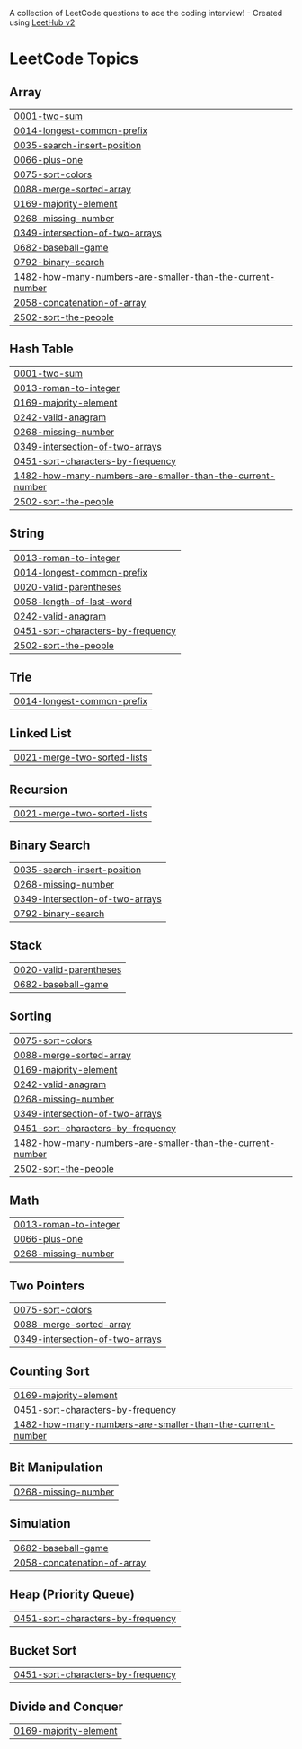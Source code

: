 A collection of LeetCode questions to ace the coding interview! - Created using [LeetHub v2](https://github.com/arunbhardwaj/LeetHub-2.0)
<!---LeetCode Topics Start-->
# LeetCode Topics
## Array
|  |
| ------- |
| [0001-two-sum](https://github.com/Hayatkheyredin/leetcode-solutions/tree/master/0001-two-sum) |
| [0014-longest-common-prefix](https://github.com/Hayatkheyredin/leetcode-solutions/tree/master/0014-longest-common-prefix) |
| [0035-search-insert-position](https://github.com/Hayatkheyredin/leetcode-solutions/tree/master/0035-search-insert-position) |
| [0066-plus-one](https://github.com/Hayatkheyredin/leetcode-solutions/tree/master/0066-plus-one) |
| [0075-sort-colors](https://github.com/Hayatkheyredin/leetcode-solutions/tree/master/0075-sort-colors) |
| [0088-merge-sorted-array](https://github.com/Hayatkheyredin/leetcode-solutions/tree/master/0088-merge-sorted-array) |
| [0169-majority-element](https://github.com/Hayatkheyredin/leetcode-solutions/tree/master/0169-majority-element) |
| [0268-missing-number](https://github.com/Hayatkheyredin/leetcode-solutions/tree/master/0268-missing-number) |
| [0349-intersection-of-two-arrays](https://github.com/Hayatkheyredin/leetcode-solutions/tree/master/0349-intersection-of-two-arrays) |
| [0682-baseball-game](https://github.com/Hayatkheyredin/leetcode-solutions/tree/master/0682-baseball-game) |
| [0792-binary-search](https://github.com/Hayatkheyredin/leetcode-solutions/tree/master/0792-binary-search) |
| [1482-how-many-numbers-are-smaller-than-the-current-number](https://github.com/Hayatkheyredin/leetcode-solutions/tree/master/1482-how-many-numbers-are-smaller-than-the-current-number) |
| [2058-concatenation-of-array](https://github.com/Hayatkheyredin/leetcode-solutions/tree/master/2058-concatenation-of-array) |
| [2502-sort-the-people](https://github.com/Hayatkheyredin/leetcode-solutions/tree/master/2502-sort-the-people) |
## Hash Table
|  |
| ------- |
| [0001-two-sum](https://github.com/Hayatkheyredin/leetcode-solutions/tree/master/0001-two-sum) |
| [0013-roman-to-integer](https://github.com/Hayatkheyredin/leetcode-solutions/tree/master/0013-roman-to-integer) |
| [0169-majority-element](https://github.com/Hayatkheyredin/leetcode-solutions/tree/master/0169-majority-element) |
| [0242-valid-anagram](https://github.com/Hayatkheyredin/leetcode-solutions/tree/master/0242-valid-anagram) |
| [0268-missing-number](https://github.com/Hayatkheyredin/leetcode-solutions/tree/master/0268-missing-number) |
| [0349-intersection-of-two-arrays](https://github.com/Hayatkheyredin/leetcode-solutions/tree/master/0349-intersection-of-two-arrays) |
| [0451-sort-characters-by-frequency](https://github.com/Hayatkheyredin/leetcode-solutions/tree/master/0451-sort-characters-by-frequency) |
| [1482-how-many-numbers-are-smaller-than-the-current-number](https://github.com/Hayatkheyredin/leetcode-solutions/tree/master/1482-how-many-numbers-are-smaller-than-the-current-number) |
| [2502-sort-the-people](https://github.com/Hayatkheyredin/leetcode-solutions/tree/master/2502-sort-the-people) |
## String
|  |
| ------- |
| [0013-roman-to-integer](https://github.com/Hayatkheyredin/leetcode-solutions/tree/master/0013-roman-to-integer) |
| [0014-longest-common-prefix](https://github.com/Hayatkheyredin/leetcode-solutions/tree/master/0014-longest-common-prefix) |
| [0020-valid-parentheses](https://github.com/Hayatkheyredin/leetcode-solutions/tree/master/0020-valid-parentheses) |
| [0058-length-of-last-word](https://github.com/Hayatkheyredin/leetcode-solutions/tree/master/0058-length-of-last-word) |
| [0242-valid-anagram](https://github.com/Hayatkheyredin/leetcode-solutions/tree/master/0242-valid-anagram) |
| [0451-sort-characters-by-frequency](https://github.com/Hayatkheyredin/leetcode-solutions/tree/master/0451-sort-characters-by-frequency) |
| [2502-sort-the-people](https://github.com/Hayatkheyredin/leetcode-solutions/tree/master/2502-sort-the-people) |
## Trie
|  |
| ------- |
| [0014-longest-common-prefix](https://github.com/Hayatkheyredin/leetcode-solutions/tree/master/0014-longest-common-prefix) |
## Linked List
|  |
| ------- |
| [0021-merge-two-sorted-lists](https://github.com/Hayatkheyredin/leetcode-solutions/tree/master/0021-merge-two-sorted-lists) |
## Recursion
|  |
| ------- |
| [0021-merge-two-sorted-lists](https://github.com/Hayatkheyredin/leetcode-solutions/tree/master/0021-merge-two-sorted-lists) |
## Binary Search
|  |
| ------- |
| [0035-search-insert-position](https://github.com/Hayatkheyredin/leetcode-solutions/tree/master/0035-search-insert-position) |
| [0268-missing-number](https://github.com/Hayatkheyredin/leetcode-solutions/tree/master/0268-missing-number) |
| [0349-intersection-of-two-arrays](https://github.com/Hayatkheyredin/leetcode-solutions/tree/master/0349-intersection-of-two-arrays) |
| [0792-binary-search](https://github.com/Hayatkheyredin/leetcode-solutions/tree/master/0792-binary-search) |
## Stack
|  |
| ------- |
| [0020-valid-parentheses](https://github.com/Hayatkheyredin/leetcode-solutions/tree/master/0020-valid-parentheses) |
| [0682-baseball-game](https://github.com/Hayatkheyredin/leetcode-solutions/tree/master/0682-baseball-game) |
## Sorting
|  |
| ------- |
| [0075-sort-colors](https://github.com/Hayatkheyredin/leetcode-solutions/tree/master/0075-sort-colors) |
| [0088-merge-sorted-array](https://github.com/Hayatkheyredin/leetcode-solutions/tree/master/0088-merge-sorted-array) |
| [0169-majority-element](https://github.com/Hayatkheyredin/leetcode-solutions/tree/master/0169-majority-element) |
| [0242-valid-anagram](https://github.com/Hayatkheyredin/leetcode-solutions/tree/master/0242-valid-anagram) |
| [0268-missing-number](https://github.com/Hayatkheyredin/leetcode-solutions/tree/master/0268-missing-number) |
| [0349-intersection-of-two-arrays](https://github.com/Hayatkheyredin/leetcode-solutions/tree/master/0349-intersection-of-two-arrays) |
| [0451-sort-characters-by-frequency](https://github.com/Hayatkheyredin/leetcode-solutions/tree/master/0451-sort-characters-by-frequency) |
| [1482-how-many-numbers-are-smaller-than-the-current-number](https://github.com/Hayatkheyredin/leetcode-solutions/tree/master/1482-how-many-numbers-are-smaller-than-the-current-number) |
| [2502-sort-the-people](https://github.com/Hayatkheyredin/leetcode-solutions/tree/master/2502-sort-the-people) |
## Math
|  |
| ------- |
| [0013-roman-to-integer](https://github.com/Hayatkheyredin/leetcode-solutions/tree/master/0013-roman-to-integer) |
| [0066-plus-one](https://github.com/Hayatkheyredin/leetcode-solutions/tree/master/0066-plus-one) |
| [0268-missing-number](https://github.com/Hayatkheyredin/leetcode-solutions/tree/master/0268-missing-number) |
## Two Pointers
|  |
| ------- |
| [0075-sort-colors](https://github.com/Hayatkheyredin/leetcode-solutions/tree/master/0075-sort-colors) |
| [0088-merge-sorted-array](https://github.com/Hayatkheyredin/leetcode-solutions/tree/master/0088-merge-sorted-array) |
| [0349-intersection-of-two-arrays](https://github.com/Hayatkheyredin/leetcode-solutions/tree/master/0349-intersection-of-two-arrays) |
## Counting Sort
|  |
| ------- |
| [0169-majority-element](https://github.com/Hayatkheyredin/leetcode-solutions/tree/master/0169-majority-element) |
| [0451-sort-characters-by-frequency](https://github.com/Hayatkheyredin/leetcode-solutions/tree/master/0451-sort-characters-by-frequency) |
| [1482-how-many-numbers-are-smaller-than-the-current-number](https://github.com/Hayatkheyredin/leetcode-solutions/tree/master/1482-how-many-numbers-are-smaller-than-the-current-number) |
## Bit Manipulation
|  |
| ------- |
| [0268-missing-number](https://github.com/Hayatkheyredin/leetcode-solutions/tree/master/0268-missing-number) |
## Simulation
|  |
| ------- |
| [0682-baseball-game](https://github.com/Hayatkheyredin/leetcode-solutions/tree/master/0682-baseball-game) |
| [2058-concatenation-of-array](https://github.com/Hayatkheyredin/leetcode-solutions/tree/master/2058-concatenation-of-array) |
## Heap (Priority Queue)
|  |
| ------- |
| [0451-sort-characters-by-frequency](https://github.com/Hayatkheyredin/leetcode-solutions/tree/master/0451-sort-characters-by-frequency) |
## Bucket Sort
|  |
| ------- |
| [0451-sort-characters-by-frequency](https://github.com/Hayatkheyredin/leetcode-solutions/tree/master/0451-sort-characters-by-frequency) |
## Divide and Conquer
|  |
| ------- |
| [0169-majority-element](https://github.com/Hayatkheyredin/leetcode-solutions/tree/master/0169-majority-element) |
<!---LeetCode Topics End-->